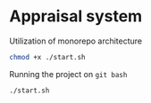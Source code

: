 # Appraisal system

Utilization of monorepo architecture

```sh
chmod +x ./start.sh
```
Running the project on `git bash`
```sh
./start.sh
```
